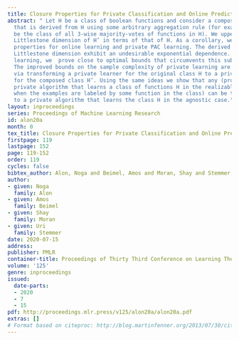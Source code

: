 ```yaml
---
title: Closure Properties for Private Classification and Online Prediction
abstract: " Let H be a class of boolean functions and consider a composed class H’
  that is derived from H using some arbitrary aggregation rule (for example, H’ may
  be the class of all 3-wise majority-votes of functions in H). We upper bound the
  Littlestone dimension of H’ in terms of that of H. As a corollary, we derive closure
  properties for online learning and private PAC learning. The derived bounds on the
  Littlestone dimension exhibit an undesirable exponential dependence. For private
  learning, we  prove close to optimal bounds that circumvents this suboptimal dependency.
  The improved bounds on the sample complexity of private learning are derived algorithmically
  via transforming a private learner for the original class H to a private learner
  for the composed class H’. Using the same ideas we show that any (proper or improper)
  private algorithm that learns a class of functions H in the realizable case (i.e.,
  when the examples are labeled by some function in the class) can be transformed
  to a private algorithm that learns the class H in the agnostic case."
layout: inproceedings
series: Proceedings of Machine Learning Research
id: alon20a
month: 0
tex_title: Closure Properties for Private Classification and Online Prediction
firstpage: 119
lastpage: 152
page: 119-152
order: 119
cycles: false
bibtex_author: Alon, Noga and Beimel, Amos and Moran, Shay and Stemmer, Uri
author:
- given: Noga
  family: Alon
- given: Amos
  family: Beimel
- given: Shay
  family: Moran
- given: Uri
  family: Stemmer
date: 2020-07-15
address: 
publisher: PMLR
container-title: Proceedings of Thirty Third Conference on Learning Theory
volume: '125'
genre: inproceedings
issued:
  date-parts:
  - 2020
  - 7
  - 15
pdf: http://proceedings.mlr.press/v125/alon20a/alon20a.pdf
extras: []
# Format based on citeproc: http://blog.martinfenner.org/2013/07/30/citeproc-yaml-for-bibliographies/
---
```

